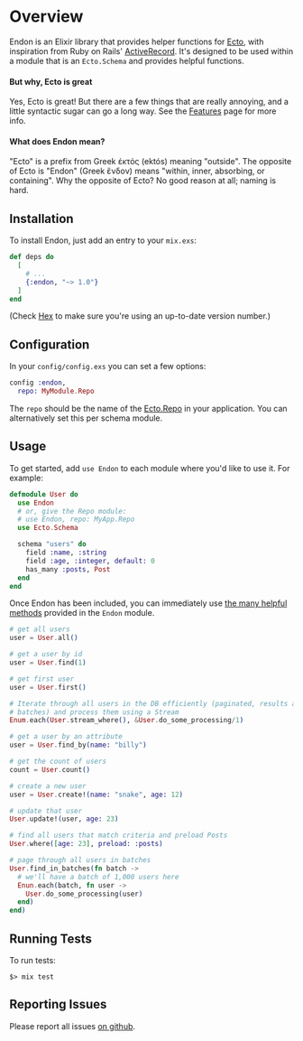 # Overview

Endon is an Elixir library that provides helper functions for [Ecto](https://hexdocs.pm/ecto), with inspiration from Ruby on Rails' [ActiveRecord](https://guides.rubyonrails.org/active_record_basics.html).  It's designed to be used within a module that is an `Ecto.Schema` and provides helpful functions.

#### But why, Ecto is great
Yes, Ecto is great!  But there are a few things that are really annoying, and a little syntactic sugar can go a long way.  See the [Features](./features.html) page for more info.

#### What does Endon mean?
"Ecto" is a prefix from Greek έκτός (ektós) meaning "outside".  The opposite of Ecto is "Endon" (Greek ἔνδον) means "within, inner, absorbing, or containing".  Why the opposite of Ecto?  No good reason at all; naming is hard.

## Installation

To install Endon, just add an entry to your `mix.exs`:

```elixir
def deps do
  [
    # ...
    {:endon, "~> 1.0"}
  ]
end
```

(Check [Hex](https://hex.pm/packages/endon) to make sure you're using an up-to-date version number.)

## Configuration

In your `config/config.exs` you can set a few options:

```elixir
config :endon,
  repo: MyModule.Repo
```

The `repo` should be the name of the [Ecto.Repo](https://hexdocs.pm/ecto/Ecto.Repo.html) in your application.  You can alternatively set this per schema module.

## Usage

To get started, add `use Endon` to each module where you'd like to use it.  For example:

```elixir
defmodule User do
  use Endon
  # or, give the Repo module:
  # use Endon, repo: MyApp.Repo
  use Ecto.Schema

  schema "users" do
    field :name, :string
    field :age, :integer, default: 0
    has_many :posts, Post
  end
end
```

Once Endon has been included, you can immediately use [the many helpful methods](`Endon`) provided in the `Endon` module.

```elixir
# get all users
user = User.all()

# get a user by id
user = User.find(1)

# get first user
user = User.first()

# Iterate through all users in the DB efficiently (paginated, results are queried in
# batches) and process them using a Stream
Enum.each(User.stream_where(), &User.do_some_processing/1)

# get a user by an attribute
user = User.find_by(name: "billy")

# get the count of users
count = User.count()

# create a new user
user = User.create!(name: "snake", age: 12)

# update that user
User.update!(user, age: 23)

# find all users that match criteria and preload Posts
User.where([age: 23], preload: :posts)

# page through all users in batches
User.find_in_batches(fn batch ->
  # we'll have a batch of 1,000 users here
  Enun.each(batch, fn user ->
    User.do_some_processing(user)
  end)
end)
```

## Running Tests

To run tests:

```shell
$> mix test
```

## Reporting Issues

Please report all issues [on github](https://github.com/bmuller/endon/issues).
